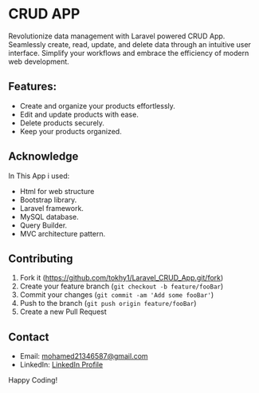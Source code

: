 # CRUD APP

Revolutionize data management with Laravel powered CRUD App. Seamlessly create, read, update, and delete data through an intuitive user interface. Simplify your workflows and embrace the efficiency of modern web development.

## Features:
- Create and organize your products effortlessly.
- Edit and update products with ease.
- Delete products securely.
- Keep your products organized.

## Acknowledge

In This App i used:
- Html for web structure
- Bootstrap library.
- Laravel framework.
- MySQL database.
- Query Builder.
- MVC architecture pattern.


## Contributing

1. Fork it (<https://github.com/tokhy1/Laravel_CRUD_App.git/fork>)
2. Create your feature branch (`git checkout -b feature/fooBar`)
3. Commit your changes (`git commit -am 'Add some fooBar'`)
4. Push to the branch (`git push origin feature/fooBar`)
5. Create a new Pull Request

## Contact 
- Email: <mohamed21346587@gmail.com>
- LinkedIn: [LinkedIn Profile](https://www.linkedin.com/in/mohamed-ashraf-abd-elmoneam-409538246?lipi=urn%3Ali%3Apage%3Ad_flagship3_profile_view_base_contact_details%3BgLq%2BPh0QQX62Mwzt3ozQGQ%3D%3D)


Happy Coding!
